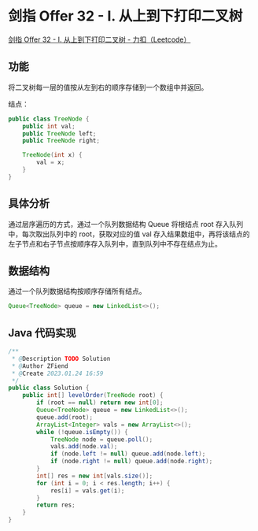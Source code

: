 # 剑指 Offer 32 - I. 从上到下打印二叉树

[剑指 Offer 32 - I. 从上到下打印二叉树 - 力扣（Leetcode）](https://leetcode.cn/problems/cong-shang-dao-xia-da-yin-er-cha-shu-lcof/description/)

## 功能

将二叉树每一层的值按从左到右的顺序存储到一个数组中并返回。

结点：

```java
public class TreeNode {
    public int val;
    public TreeNode left;
    public TreeNode right;

    TreeNode(int x) {
        val = x;
    }
}
```

## 具体分析

通过层序遍历的方式，通过一个队列数据结构 Queue 将根结点 root 存入队列中，每次取出队列中的 root，获取对应的值 val 存入结果数组中，再将该结点的左子节点和右子节点按顺序存入队列中，直到队列中不存在结点为止。

## 数据结构

通过一个队列数据结构按顺序存储所有结点。

```java
Queue<TreeNode> queue = new LinkedList<>();
```

## Java 代码实现

```java
/**
 * @Description TODO Solution
 * @Author ZFiend
 * @Create 2023.01.24 16:59
 */
public class Solution {
    public int[] levelOrder(TreeNode root) {
        if (root == null) return new int[0];
        Queue<TreeNode> queue = new LinkedList<>();
        queue.add(root);
        ArrayList<Integer> vals = new ArrayList<>();
        while (!queue.isEmpty()) {
            TreeNode node = queue.poll();
            vals.add(node.val);
            if (node.left != null) queue.add(node.left);
            if (node.right != null) queue.add(node.right);
        }
        int[] res = new int[vals.size()];
        for (int i = 0; i < res.length; i++) {
            res[i] = vals.get(i);
        }
        return res;
    }
}
```
